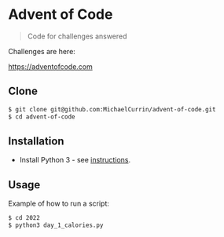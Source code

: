 # Advent of Code
> Code for challenges answered

Challenges are here:

https://adventofcode.com


## Clone

```sh
$ git clone git@github.com:MichaelCurrin/advent-of-code.git
$ cd advent-of-code
```


## Installation

- Install Python 3 - see [instructions](https://gist.github.com/MichaelCurrin/57caae30bd7b0991098e9804a9494c23).


## Usage

Example of how to run a script:

```sh
$ cd 2022
$ python3 day_1_calories.py
```
